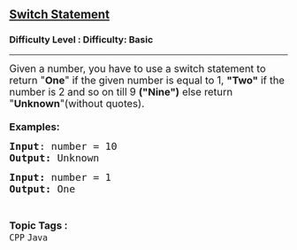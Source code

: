 <h2><a href="https://www.geeksforgeeks.org/problems/switch-statement/1?page=2&category=Java&sortBy=submissions">Switch Statement</a></h2><h3>Difficulty Level : Difficulty: Basic</h3><hr><div class="problems_problem_content__Xm_eO"><p><span style="font-size: 18px;">Given a number, you have to use a switch statement to return "<strong>One</strong>" if the given number is equal to 1, <strong>"Two"</strong> if the number is 2 and so on till 9 <strong>("Nine")</strong> else return "<strong>Unknown</strong>"(without quotes).&nbsp;<br><br><strong>Examples:</strong></span></p>
<pre><span style="font-size: 18px;"><strong>Input</strong>: number = 10
<strong>Output:</strong> Unknown</span></pre>
<pre><span style="font-size: 18px;"><strong>Input: </strong>number = 1
<strong>Output: </strong>One</span></pre></div><br><p><span style=font-size:18px><strong>Topic Tags : </strong><br><code>CPP</code>&nbsp;<code>Java</code>&nbsp;